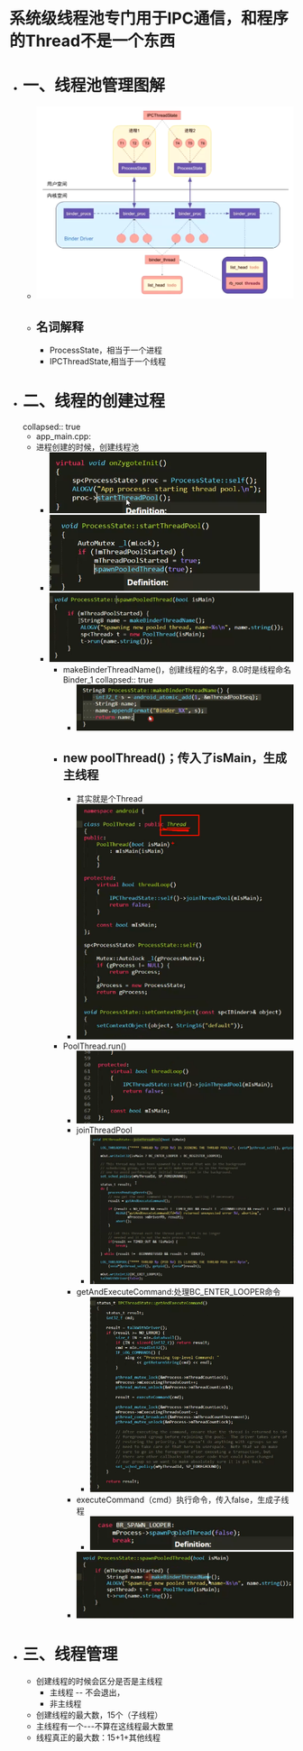 # 系统级线程池专门用于IPC通信，和程序的Thread不是一个东西
- # 一、线程池管理图解
	- ![image.png](../assets/image_1688483018620_0.png)
	- ## 名词解释
		- ProcessState，相当于一个进程
		- IPCThreadState,相当于一个线程
- # 二、线程的创建过程
  collapsed:: true
	- app_main.cpp:
	- 进程创建的时候，创建线程池
		- ![image.png](../assets/image_1688483221471_0.png)
		- ![image.png](../assets/image_1688483244730_0.png)
		- ![image.png](../assets/image_1688483259994_0.png)
			- makeBinderThreadName()，创建线程的名字，8.0时是线程命名Binder_1
			  collapsed:: true
				- ![image.png](../assets/image_1688483306921_0.png)
			- ## new poolThread()；传入了isMain，生成主线程
				- 其实就是个Thread
				- ![image.png](../assets/image_1688483467407_0.png)
			- PoolThread.run()
				- ![image.png](../assets/image_1688483519538_0.png)
				- joinThreadPool
					- ![image.png](../assets/image_1688483562503_0.png)
				- getAndExecuteCommand:处理BC_ENTER_LOOPER命令
					- ![image.png](../assets/image_1688483709360_0.png)
				- executeCommand（cmd）执行命令，传入false，生成子线程
					- ![image.png](../assets/image_1688545531415_0.png)
				- ![image.png](../assets/image_1688545558311_0.png)
- # 三、线程管理
	- 创建线程的时候会区分是否是主线程
		- 主线程 -- 不会退出，
		- 非主线程
	- 创建线程的最大数，15个（子线程）
	- 主线程有一个---不算在这线程最大数里
	- 线程真正的最大数：15+1+其他线程